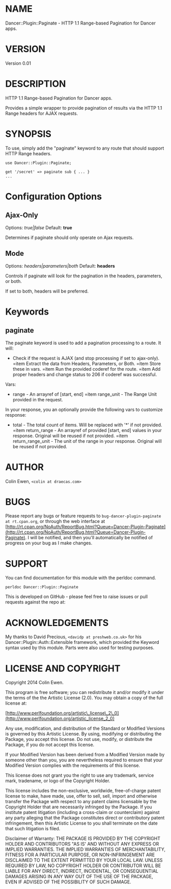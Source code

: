 # NAME

Dancer::Plugin::Paginate - HTTP 1.1 Range-based Pagination for Dancer apps.

# VERSION

Version 0.01

# DESCRIPTION

HTTP 1.1 Range-based Pagination for Dancer apps.

Provides a simple wrapper to provide pagination of results via the HTTP 1.1 Range headers for AJAX requests.

# SYNOPSIS

To use, simply add the "paginate" keyword to any route that should support HTTP Range headers.

    use Dancer::Plugin::Paginate;

    get '/secret' => paginate sub { ... }
    ...

# Configuration Options

## Ajax-Only

Options: _true|false_
Default: __true__

Determines if paginate should only operate on Ajax requests.

## Mode

Options: _headers|parameters|both_
Default: __headers__

Controls if paginate will look for the pagination in the headers, parameters, or both.

If set to both, headers will be preferred.

# Keywords

## paginate

The paginate keyword is used to add a pagination processing to a route. It will:

- Check if the request is AJAX (and stop processing if set to ajax-only).
=item Extract the data from Headers, Parameters, or Both.
=item Store these in vars.
=item Run the provided coderef for the route.
=item Add proper headers and change status to 206 if coderef was successful.

Vars:

- range - An arrayref of \[start, end\]
=item range\_unit - The Range Unit provided in the request.

In your response, you an optionally provide the following vars to customize response:

- total - The total count of items. Will be replaced with '\*' if not provided.
=item return\_range - An arrayref of provided \[start, end\] values in your response. Original will be reused if not provided.
=item return\_range\_unit - The unit of the range in your response. Original will be reused if not provided.

# AUTHOR

Colin Ewen, `<colin at draecas.com>`

# BUGS

Please report any bugs or feature requests to `bug-dancer-plugin-paginate at rt.cpan.org`, or through
the web interface at [http://rt.cpan.org/NoAuth/ReportBug.html?Queue=Dancer-Plugin-Paginate](http://rt.cpan.org/NoAuth/ReportBug.html?Queue=Dancer-Plugin-Paginate).  I will be notified, and then you'll
automatically be notified of progress on your bug as I make changes.

# SUPPORT

You can find documentation for this module with the perldoc command.

    perldoc Dancer::Plugin::Paginate

This is developed on GitHub - please feel free to raise issues or pull requests
against the repo at:

# ACKNOWLEDGEMENTS

My thanks to David Precious, `<davidp at preshweb.co.uk>` for his
Dancer::Plugin::Auth::Extensible framework, which provided the Keyword
syntax used by this module. Parts were also used for testing purposes.

# LICENSE AND COPYRIGHT

Copyright 2014 Colin Ewen.

This program is free software; you can redistribute it and/or modify it
under the terms of the the Artistic License (2.0). You may obtain a
copy of the full license at:

[http://www.perlfoundation.org/artistic\_license\_2\_0](http://www.perlfoundation.org/artistic_license_2_0)

Any use, modification, and distribution of the Standard or Modified
Versions is governed by this Artistic License. By using, modifying or
distributing the Package, you accept this license. Do not use, modify,
or distribute the Package, if you do not accept this license.

If your Modified Version has been derived from a Modified Version made
by someone other than you, you are nevertheless required to ensure that
your Modified Version complies with the requirements of this license.

This license does not grant you the right to use any trademark, service
mark, tradename, or logo of the Copyright Holder.

This license includes the non-exclusive, worldwide, free-of-charge
patent license to make, have made, use, offer to sell, sell, import and
otherwise transfer the Package with respect to any patent claims
licensable by the Copyright Holder that are necessarily infringed by the
Package. If you institute patent litigation (including a cross-claim or
counterclaim) against any party alleging that the Package constitutes
direct or contributory patent infringement, then this Artistic License
to you shall terminate on the date that such litigation is filed.

Disclaimer of Warranty: THE PACKAGE IS PROVIDED BY THE COPYRIGHT HOLDER
AND CONTRIBUTORS "AS IS' AND WITHOUT ANY EXPRESS OR IMPLIED WARRANTIES.
THE IMPLIED WARRANTIES OF MERCHANTABILITY, FITNESS FOR A PARTICULAR
PURPOSE, OR NON-INFRINGEMENT ARE DISCLAIMED TO THE EXTENT PERMITTED BY
YOUR LOCAL LAW. UNLESS REQUIRED BY LAW, NO COPYRIGHT HOLDER OR
CONTRIBUTOR WILL BE LIABLE FOR ANY DIRECT, INDIRECT, INCIDENTAL, OR
CONSEQUENTIAL DAMAGES ARISING IN ANY WAY OUT OF THE USE OF THE PACKAGE,
EVEN IF ADVISED OF THE POSSIBILITY OF SUCH DAMAGE.
